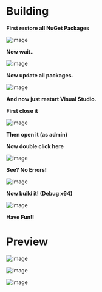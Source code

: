 # **Building** #

**First restore all NuGet Packages**

![image](https://user-images.githubusercontent.com/81165187/128634296-9e81cdd6-0096-475c-813d-95d1ab4be21c.png)

**Now wait..**

![image](https://user-images.githubusercontent.com/81165187/128634316-285f211a-f655-40e5-81ac-42c7d096090c.png)

**Now update all packages.**

![image](https://user-images.githubusercontent.com/81165187/128634399-5f0fb56e-9dd0-43ce-8648-49435c4ab826.png)

**And now just restart Visual Studio.**


**First close it**

![image](https://user-images.githubusercontent.com/81165187/128634948-30121f54-353d-41fa-9a77-e35590096573.png)


**Then open it (as admin)**

**Now double click here**

![image](https://user-images.githubusercontent.com/81165187/128634999-eee644a1-6cc5-4f6d-8dcf-ce2eab3f1f2c.png)

**See? No Errors!**

![image](https://user-images.githubusercontent.com/81165187/128635037-4901d46b-1bf5-45f0-8dbe-a172ea838d71.png)

**Now build it! (Debug x64)**

![image](https://user-images.githubusercontent.com/81165187/128635065-12c0b0f7-ea9a-4e67-95da-6917dac5d758.png)

**Have Fun!!**

# **Preview** #

![image](https://user-images.githubusercontent.com/81165187/128636643-87b00149-7a85-495a-80ea-42decbfe5863.png)

![image](https://user-images.githubusercontent.com/81165187/128636654-8aa1202f-02e0-4f19-bf5b-50d14a0735d8.png)

![image](https://user-images.githubusercontent.com/81165187/128636668-31c862a3-6078-4ac6-9043-e096a1436424.png)
